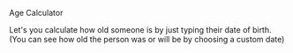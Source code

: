 Age Calculator

Let's you calculate how old someone is by just typing their date of birth.
(You can see how old the person was or will be by choosing a custom date)
